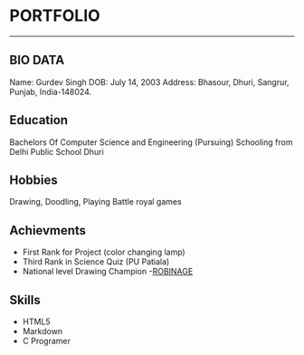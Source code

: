 # PORTFOLIO
---
## BIO DATA
Name: Gurdev Singh
DOB: July 14, 2003
Address: Bhasour, Dhuri, Sangrur, Punjab, India-148024.
## Education
Bachelors Of Computer Science and Engineering (Pursuing)
Schooling from Delhi Public School Dhuri

## Hobbies
Drawing, Doodling, Playing Battle royal games

## Achievments
- First Rank for Project (color changing lamp)
- Third Rank in Science Quiz (PU Patiala)
- National level Drawing Champion -[ROBINAGE](https://www.robinage.com/robinage-bright-sparks-awards-2017-18/)

## Skills
- HTML5
- Markdown
- C Programer
